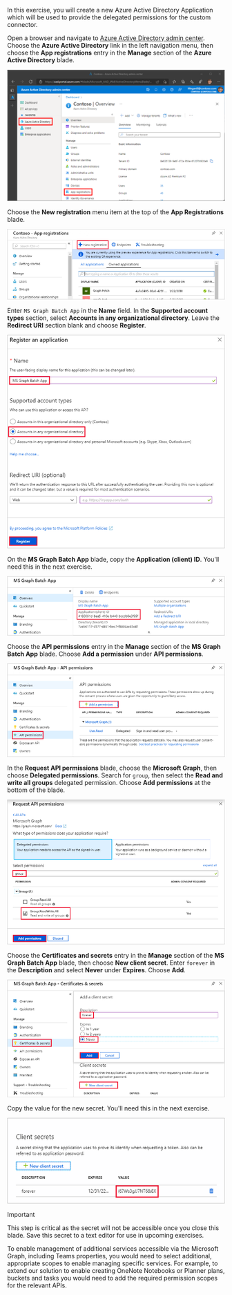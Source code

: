 <!-- markdownlint-disable MD002 MD041 -->

In this exercise, you will create a new Azure Active Directory Application which will be used to provide the delegated permissions for the custom connector.

Open a browser and navigate to [Azure Active Directory admin center](https://aad.portal.azure.com). Choose the **Azure Active Directory** link in the left navigation menu, then choose the **App registrations** entry in the **Manage** section of the **Azure Active Directory** blade.

![A screen shot of the Azure Active Directory blade in the Azure Active Directory admin center](../../images/aad-portal-app-registrations.png)

Choose the **New registration** menu item at the top of the **App Registrations** blade.

![A screen shot of the App Registrations blade in the Azure Active Directory admin center](../../images/power-automate/new-registration.png)

Enter `MS Graph Batch App` in the **Name** field. In the **Supported account types** section, select **Accounts in any organizational directory**. Leave the **Redirect URI** section blank and choose **Register**.

![A screen shot of the Register an application blade in the Azure Active Directory admin center](../../images/power-automate/register-an-app.png)

On the **MS Graph Batch App** blade, copy the **Application (client) ID**. You'll need this in the next exercise.

![A screen shot of the registered application page](../../images/power-automate/app-id.png)

Choose the **API permissions** entry in the **Manage** section of the **MS Graph Batch App** blade. Choose **Add a permission** under **API permissions**.

![A screen shot of the API permissions blade](../../images/power-automate/api-permissions.png)

In the **Request API permissions** blade, choose the **Microsoft Graph**, then choose **Delegated permissions**. Search for `group`, then select the **Read and write all groups** delegated permission. Choose **Add permissions** at the bottom of the blade.

 ![A screen shot of the Request API permissions blade](../../images/power-automate/select-permissions.png)

Choose the **Certificates and secrets** entry in the **Manage** section of the **MS Graph Batch App** blade, then choose **New client secret**. Enter `forever` in the **Description** and select **Never** under **Expires**. Choose **Add**.

![A screen shot of the Certificate and secrets blade](../../images/power-automate/create-client-secret.png)

Copy the value for the new secret. You'll need this in the next exercise.

![A screen shot of the new client secret](../../images/power-automate/copy-client-secret.png)

> [!IMPORTANT]
> This step is critical as the secret will not be accessible once you close this blade. Save this secret to a text editor for use in upcoming exercises.

To enable management of additional services accessible via the Microsoft Graph, including Teams properties, you would need to select additional, appropriate scopes to enable managing specific services. For example, to extend our solution to enable creating OneNote Notebooks or Planner plans, buckets and tasks you would need to add the required permission scopes for the relevant APIs.
